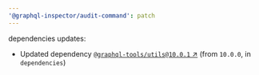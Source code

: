 ```yaml
---
'@graphql-inspector/audit-command': patch
---
```

dependencies updates:
  - Updated dependency [`@graphql-tools/utils@10.0.1`
    ↗︎](https://www.npmjs.com/package/@graphql-tools/utils/v/10.0.1) (from `10.0.0`, in
    `dependencies`)
